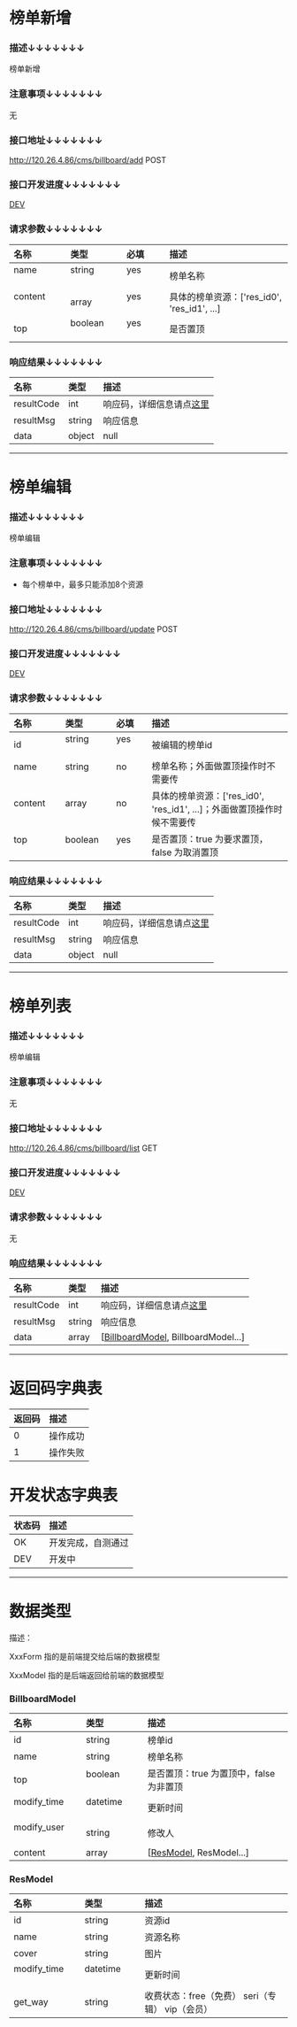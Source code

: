 # 榜单新增

### 描述↓↓↓↓↓↓↓

榜单新增

### 注意事项↓↓↓↓↓↓↓

无

### 接口地址↓↓↓↓↓↓↓

http://120.26.4.86/cms/billboard/add POST

### 接口开发进度↓↓↓↓↓↓↓

[DEV](#开发状态字典表)

### 请求参数↓↓↓↓↓↓↓

| 名称               | 类型               | 必填               | 描述
| :----------------- | :----------------- | :----------------- | :----------------- 
| name               | string             | yes                | 榜单名称
| content            | array              | yes                | 具体的榜单资源：['res_id0', 'res_id1', ...]
| top                | boolean            | yes                | 是否置顶

### 响应结果↓↓↓↓↓↓↓

| 名称               | 类型               | 描述
| :----------------- | :----------------- | :----------------- 
| resultCode         | int                | 响应码，详细信息请点[这里](#返回码字典表)
| resultMsg          | string             | 响应信息
| data               | object             | null

---

# 榜单编辑

### 描述↓↓↓↓↓↓↓

榜单编辑

### 注意事项↓↓↓↓↓↓↓

 - 每个榜单中，最多只能添加8个资源

### 接口地址↓↓↓↓↓↓↓

http://120.26.4.86/cms/billboard/update POST

### 接口开发进度↓↓↓↓↓↓↓

[DEV](#开发状态字典表)

### 请求参数↓↓↓↓↓↓↓

| 名称               | 类型               | 必填               | 描述
| :----------------- | :----------------- | :----------------- | :----------------- 
| id                 | string             | yes                | 被编辑的榜单id
| name               | string             | no                 | 榜单名称；外面做置顶操作时不需要传
| content            | array              | no                 | 具体的榜单资源：['res_id0', 'res_id1', ...]；外面做置顶操作时候不需要传
| top                | boolean            | yes                | 是否置顶：true 为要求置顶， false 为取消置顶

### 响应结果↓↓↓↓↓↓↓

| 名称               | 类型               | 描述
| :----------------- | :----------------- | :----------------- 
| resultCode         | int                | 响应码，详细信息请点[这里](#返回码字典表)
| resultMsg          | string             | 响应信息
| data               | object             | null

---

# 榜单列表

### 描述↓↓↓↓↓↓↓

榜单编辑

### 注意事项↓↓↓↓↓↓↓

无

### 接口地址↓↓↓↓↓↓↓

http://120.26.4.86/cms/billboard/list GET

### 接口开发进度↓↓↓↓↓↓↓

[DEV](#开发状态字典表)

### 请求参数↓↓↓↓↓↓↓

无

### 响应结果↓↓↓↓↓↓↓

| 名称               | 类型               | 描述
| :----------------- | :----------------- | :----------------- 
| resultCode         | int                | 响应码，详细信息请点[这里](#返回码字典表)
| resultMsg          | string             | 响应信息
| data               | array              | [[BillboardModel](#billboardmodel), BillboardModel...]

---

# 返回码字典表

| 返回码             | 描述
| :----------------- | :----------------- 
| 0                  | 操作成功
| 1                  | 操作失败

# 开发状态字典表

| 状态码             | 描述
| :----------------- | :----------------- 
| OK                 | 开发完成，自测通过
| DEV                | 开发中

---

# 数据类型

描述：

XxxForm 指的是前端提交给后端的数据模型

XxxModel 指的是后端返回给前端的数据模型

### BillboardModel

| 名称               | 类型               | 描述
| :----------------- | :----------------- | :----------------- 
| id                 | string             | 榜单id
| name               | string             | 榜单名称
| top                | boolean            | 是否置顶：true 为置顶中，false 为非置顶
| modify_time        | datetime           | 更新时间
| modify_user        | string             | 修改人
| content            | array              | [[ResModel](#resmodel), ResModel...]

### ResModel

| 名称               | 类型               | 描述
| :----------------- | :----------------- | :----------------- 
| id                 | string             | 资源id
| name               | string             | 资源名称
| cover              | string             | 图片
| modify_time        | datetime           | 更新时间
| get_way            | string             | 收费状态：free（免费） seri（专辑） vip（会员）

